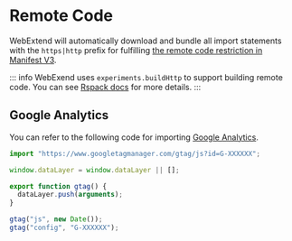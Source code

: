 # Remote Code

WebExtend will automatically download and bundle all import statements with the `https|http` prefix for fulfilling [the remote code restriction in Manifest V3](https://developer.chrome.com/docs/webstore/program-policies/mv3-requirements).

::: info
WebExend uses `experiments.buildHttp` to support building remote code. You can see [Rspack docs](https://rspack.rs/config/experiments#experimentsbuildhttp) for more details.
:::

## Google Analytics

You can refer to the following code for importing [Google Analytics](https://developers.google.com/analytics/devguides/collection/ga4).

```ts [src/utils/analytics.ts]
import "https://www.googletagmanager.com/gtag/js?id=G-XXXXXX";

window.dataLayer = window.dataLayer || [];

export function gtag() {
  dataLayer.push(arguments);
}

gtag("js", new Date());
gtag("config", "G-XXXXXX");
```
